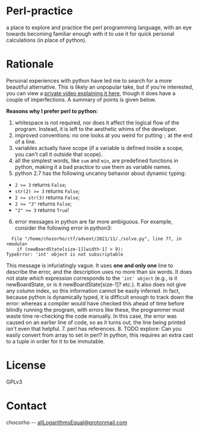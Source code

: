 # Perl-practice

a place to explore and practice the perl programming language, with an eye towards becoming familiar enough with it to use it for quick personal calculations (in place of python).

# Rationale

Personal experiences with python have led me to search for a more beautiful alternative. This is likely an unpopular take, but if you're interested, you can view a [private video explaining it here](https://youtu.be/TMqpO_6WKiY), though it does have a couple of imperfections. A summary of points is given below.

__Reasons why I prefer perl to python:__

1. whitespace is not required, nor does it affect the logical flow of the program. Instead, it is left to the aesthetic whims of the developer.
2. improved conventions: no one looks at you weird for putting `;` at the end of a line.
3. variables actually have scope (if a variable is defined inside a scope, you can't call it outside that scope).
4. all the simplest words, like `sum` and `min`, are predefined functions in python, making it a bad practice to use them as variable names.
5. python 2.7 has the following uncanny behavior about dynamic typing:  
  - `2 >= 3` returns `False`;  
  - `str(2) >= 3` returns `False`;  
  - `2 >= str(3)` returns `False`;  
  - `2 >= "3"` returns `False`;  
  - `"2" >= 3` returns `True`!
6. error messages in python are far more ambiguous. For example, consider the following error in python3:

```
  File "/home/chozorho/ctf/advent/2021/11/./solve.py", line 77, in <module>
    if (newBoardState[size-1][width-1] > 9):
TypeError: 'int' object is not subscriptable
```

This message is infuriatingly vague. It uses **one and only one** line to describe the error, and the description uses no more than six words. It does not state *which* expression corresponds to the `'int' object` (e.g., is it newBoardState, or is it newBoardState[size-1]? etc.). It also does not give any column index, so this information cannot be easily inferred. In fact, because python is dynamically typed, it is difficult enough to track down the error: whereas a compiler would have checked this ahead of time before blindly running the program, with errors like these, the programmer must waste time re-checking the code manually. In this case, the error was caused on an earlier line of code, so as it turns out, the line being printed isn't even that helpful.
7. perl has references.
8. TODO explore: Can you easily convert from array to set in perl? In python, this requires an extra cast to a tuple in order for it to be immutable.

# License

GPLv3

# Contact

chocorho -- allLogarithmsEqual@protonmail.com

